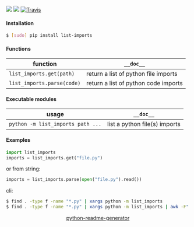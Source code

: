 <!--
https://pypi.org/project/readme-generator/
https://pypi.org/project/python-readme-generator/
-->

[![](https://img.shields.io/pypi/pyversions/list-imports.svg?longCache=True)](https://pypi.org/project/list-imports/)
[![](https://img.shields.io/pypi/v/list-imports.svg?maxAge=3600)](https://pypi.org/project/list-imports/)
[![Travis](https://api.travis-ci.org/looking-for-a-job/list-imports.py.svg?branch=master)](https://travis-ci.org/looking-for-a-job/list-imports.py/)

#### Installation
```bash
$ [sudo] pip install list-imports
```

#### Functions
function|`__doc__`
-|-
`list_imports.get(path)` |return a list of python file imports
`list_imports.parse(code)` |return a list of python code imports

#### Executable modules
usage|`__doc__`
-|-
`python -m list_imports path ...` |list a python file(s) imports

#### Examples
```python
import list_imports
imports = list_imports.get("file.py")
```

or from string:
```python
imports = list_imports.parse(open("file.py").read())
```

cli:
```bash
$ find . -type f -name "*.py" | xargs python -m list_imports
$ find . -type f -name "*.py" | xargs python -m list_imports | awk -F"." '{print $1}'
```

<p align="center">
    <a href="https://pypi.org/project/python-readme-generator/">python-readme-generator</a>
</p>